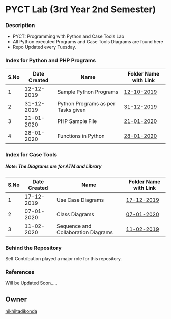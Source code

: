 # PYCT Lab (3rd Year 2nd Semester)

### Description
* PYCT: Programming with Python and Case Tools Lab
* All Python executed Programs and Case Tools Diagrams are found here
* Repo Updated every Tuesday.

### Index for Python and PHP Programs

|S.No|Date Created|Name|Folder Name with Link|
|---|---|---|---|
|1|12-12-2019|Sample Python Programs|[12-10-2019](https://github.com/nikhiltadikonda/RPCSLab/tree/master/Python%20Files/12-10-2019)|
|2|31-12-2019|Python Programs as per Tasks given|[31-12-2019](https://github.com/nikhiltadikonda/RPCSLab/tree/master/Python%20Files/31-12-2019)|
|3|21-01-2020|PHP Sample File|[21-01-2020](https://github.com/nikhiltadikonda/PYCSLab/tree/master/21-01-2020)|
|4|28-01-2020|Functions in Python|[28-01-2020](https://github.com/nikhiltadikonda/RPCSLab/tree/master/Python%20Files/28-01-2020)|

### Index for Case Tools

##### Note: The Diagrams are for ATM and Library

|S.No|Date Created|Name|Folder Name with Link|
|---|---|---|---|
|1|17-12-2019|Use Case Diagrams|[17-12-2019](https://github.com/nikhiltadikonda/PYCSLab/tree/master/17B81A05F2/Case%20Tools/17-12-2019)|
|2|07-01-2020|Class Diagrams|[07-01-2020](https://github.com/nikhiltadikonda/PYCSLab/tree/master/17B81A05F2/Case%20Tools/07-01-2020)|
|3|11-02-2020|Sequence and Collaboration Diagrams|[11-02-2019](https://github.com/nikhiltadikonda/PYCSLab/tree/master/17B81A05F2/Case%20Tools/11-02-2020)|

### Behind the Repository
Self Contribution played a major role for this repository.

### References
Will be Updated Soon.....

## Owner
[nikhiltadikonda](https://github.com/nikhiltadikonda)
